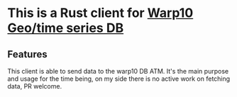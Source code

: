 # This is a Rust client for [Warp10 Geo/time series DB](http://www.warp10.io/)

## Features

This client is able to send data to the warp10 DB ATM. It's the main purpose and usage for the time being, on my side
there is no active work on fetching data, PR welcome.
